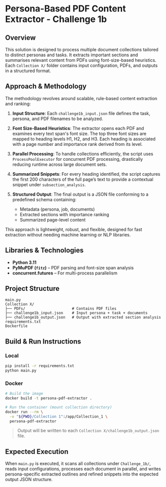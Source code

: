 # Persona-Based PDF Content Extractor - Challenge 1b

## Overview
This solution is designed to process multiple document collections tailored to distinct personas and tasks. It extracts important sections and summarises relevant content from PDFs using font-size-based heuristics. Each `Collection X/` folder contains input configuration, PDFs, and outputs in a structured format.

## Approach & Methodology
The methodology revolves around scalable, rule-based content extraction and ranking:

1. **Input Structure**: Each `challenge1b_input.json` file defines the task, persona, and PDF filenames to be analyzed.

2. **Font Size-Based Heuristics**: The extractor opens each PDF and examines every text span's font size. The top three font sizes are mapped to heading levels H1, H2, and H3. Each heading is associated with a page number and importance rank derived from its level.

3. **Parallel Processing**: To handle collections efficiently, the script uses `ProcessPoolExecutor` for concurrent PDF processing, drastically reducing runtime across large document sets.

4. **Summarized Snippets**: For every heading identified, the script captures the first 200 characters of the full page’s text to provide a contextual snippet under `subsection_analysis`.

5. **Structured Output**: The final output is a JSON file conforming to a predefined schema containing:
   - Metadata (persona, job, documents)
   - Extracted sections with importance ranking
   - Summarized page-level content

This approach is lightweight, robust, and flexible, designed for fast extraction without needing machine learning or NLP libraries.

## Libraries & Technologies
- **Python 3.11**
- **PyMuPDF (`fitz`)** – PDF parsing and font-size span analysis
- **concurrent.futures** – For multi-process parallelism

## Project Structure
```
main.py
Collection X/
├── PDFs/                     # Contains PDF files
├── challenge1b_input.json    # Input persona + task + documents
├── challenge1b_output.json   # Output with extracted section analysis
requirements.txt
Dockerfile
```

## Build & Run Instructions

### Local
```bash
pip install -r requirements.txt
python main.py
```

### Docker
```bash
# Build the image
docker build -t persona-pdf-extractor .

# Run the container (mount collection directory)
docker run --rm \
  -v "${PWD}/Collection 1":/app/Collection_1 \
  persona-pdf-extractor
```

> Output will be written to each `Collection X/challenge1b_output.json` file.

## Expected Execution
When `main.py` is executed, it scans all collections under `Challenge_1b/`, reads input configurations, processes each document in parallel, and writes persona-specific extracted outlines and refined snippets into the expected output JSON structure.


